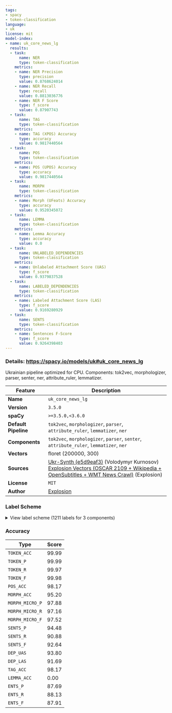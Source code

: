 ```yaml
---
tags:
- spacy
- token-classification
language:
- uk
license: mit
model-index:
- name: uk_core_news_lg
  results:
  - task:
      name: NER
      type: token-classification
    metrics:
    - name: NER Precision
      type: precision
      value: 0.8768624014
    - name: NER Recall
      type: recall
      value: 0.8813036776
    - name: NER F Score
      type: f_score
      value: 0.87907743
  - task:
      name: TAG
      type: token-classification
    metrics:
    - name: TAG (XPOS) Accuracy
      type: accuracy
      value: 0.9817440564
  - task:
      name: POS
      type: token-classification
    metrics:
    - name: POS (UPOS) Accuracy
      type: accuracy
      value: 0.9817440564
  - task:
      name: MORPH
      type: token-classification
    metrics:
    - name: Morph (UFeats) Accuracy
      type: accuracy
      value: 0.9520345072
  - task:
      name: LEMMA
      type: token-classification
    metrics:
    - name: Lemma Accuracy
      type: accuracy
      value: 0.0
  - task:
      name: UNLABELED_DEPENDENCIES
      type: token-classification
    metrics:
    - name: Unlabeled Attachment Score (UAS)
      type: f_score
      value: 0.9379837528
  - task:
      name: LABELED_DEPENDENCIES
      type: token-classification
    metrics:
    - name: Labeled Attachment Score (LAS)
      type: f_score
      value: 0.9169280929
  - task:
      name: SENTS
      type: token-classification
    metrics:
    - name: Sentences F-Score
      type: f_score
      value: 0.9264398403
---
```

### Details: https://spacy.io/models/uk#uk_core_news_lg

Ukrainian pipeline optimized for CPU. Components: tok2vec, morphologizer, parser, senter, ner, attribute_ruler, lemmatizer.

| Feature | Description |
| --- | --- |
| **Name** | `uk_core_news_lg` |
| **Version** | `3.5.0` |
| **spaCy** | `>=3.5.0,<3.6.0` |
| **Default Pipeline** | `tok2vec`, `morphologizer`, `parser`, `attribute_ruler`, `lemmatizer`, `ner` |
| **Components** | `tok2vec`, `morphologizer`, `parser`, `senter`, `attribute_ruler`, `lemmatizer`, `ner` |
| **Vectors** | floret (200000, 300) |
| **Sources** | [Ukr-Synth (e5d9eaf3)](https://huggingface.co/datasets/ukr-models/Ukr-Synth) (Volodymyr Kurnosov)<br />[Explosion Vectors (OSCAR 2109 + Wikipedia + OpenSubtitles + WMT News Crawl)](https://github.com/explosion/spacy-vectors-builder) (Explosion) |
| **License** | `MIT` |
| **Author** | [Explosion](https://explosion.ai) |

### Label Scheme

<details>

<summary>View label scheme (1211 labels for 3 components)</summary>

| Component | Labels |
| --- | --- |
| **`morphologizer`** | `POS=CCONJ`, `Degree=Cmp\|POS=ADV`, `Aspect=Imp\|Mood=Ind\|Number=Plur\|POS=VERB\|Person=3\|Tense=Pres\|VerbForm=Fin`, `Animacy=Inan\|Case=Nom\|Gender=Fem\|Number=Plur\|POS=NOUN`, `Animacy=Inan\|Case=Gen\|Gender=Masc\|Number=Sing\|POS=NOUN`, `Animacy=Inan\|Case=Ins\|Gender=Fem\|Number=Sing\|POS=NOUN`, `POS=PUNCT`, `Case=Gen\|Number=Plur\|POS=DET\|PronType=Dem`, `Animacy=Inan\|Case=Gen\|Gender=Fem\|Number=Plur\|POS=NOUN`, `POS=ADV\|PronType=Rel`, `POS=PART`, `Aspect=Imp\|Mood=Ind\|Number=Plur\|POS=VERB\|Tense=Past\|VerbForm=Fin`, `Aspect=Imp\|POS=VERB\|VerbForm=Inf`, `Animacy=Inan\|Case=Nom\|Gender=Masc\|Number=Plur\|POS=NOUN`, `Animacy=Anim\|Case=Nom\|Gender=Masc\|Number=Plur\|POS=NOUN`, `Animacy=Inan\|Case=Acc\|Gender=Masc\|Number=Plur\|POS=NOUN`, `Case=Loc\|POS=ADP`, `Case=Loc\|Gender=Masc\|Number=Sing\|POS=ADJ`, `Animacy=Inan\|Case=Loc\|Gender=Masc\|Number=Sing\|POS=NOUN`, `Animacy=Anim\|Case=Nom\|Gender=Masc\|Number=Sing\|POS=NOUN`, `Animacy=Anim\|Case=Nom\|Gender=Masc\|NameType=Giv\|Number=Sing\|POS=PROPN`, `Animacy=Anim\|Case=Nom\|Gender=Masc\|NameType=Sur\|Number=Sing\|POS=PROPN`, `POS=ADV`, `Aspect=Imp\|Gender=Masc\|Mood=Ind\|Number=Sing\|POS=VERB\|Tense=Past\|VerbForm=Fin`, `Animacy=Inan\|Case=Loc\|Gender=Masc\|Number=Plur\|POS=NOUN`, `Case=Gen\|POS=ADP`, `Animacy=Inan\|Case=Gen\|Gender=Neut\|Number=Sing\|POS=PRON\|PronType=Dem`, `Case=Loc\|Gender=Masc\|NumType=Ord\|Number=Sing\|POS=ADJ\|Uninflect=Yes`, `Abbr=Yes\|Animacy=Inan\|Case=Loc\|Gender=Masc\|Number=Sing\|POS=NOUN\|Uninflect=Yes`, `Case=Nom\|NumType=Card\|POS=DET\|PronType=Ind`, `Animacy=Anim\|Case=Gen\|Gender=Masc\|Number=Plur\|POS=NOUN`, `Animacy=Inan\|Case=Acc\|Gender=Neut\|Number=Sing\|POS=NOUN`, `Case=Gen\|Number=Plur\|POS=ADJ`, `Animacy=Inan\|Case=Gen\|Gender=Neut\|Number=Plur\|POS=NOUN`, `Case=Loc\|Number=Plur\|POS=ADJ`, `POS=SCONJ`, `Aspect=Imp\|Mood=Ind\|Number=Sing\|POS=VERB\|Person=3\|Tense=Pres\|VerbForm=Fin`, `Aspect=Perf\|POS=VERB\|VerbForm=Inf`, `Degree=Pos\|POS=ADV`, `Aspect=Imp\|Mood=Ind\|Number=Sing\|POS=VERB\|Person=1\|Tense=Pres\|VerbForm=Fin`, `Animacy=Anim\|Case=Nom\|Number=Plur\|POS=PRON\|Person=2\|PronType=Prs`, `Aspect=Perf\|Mood=Ind\|Number=Plur\|POS=VERB\|Person=2\|Tense=Fut\|VerbForm=Fin`, `Animacy=Inan\|Case=Acc\|Gender=Masc\|Number=Sing\|POS=DET\|Poss=Yes\|PronType=Prs\|Reflex=Yes`, `Animacy=Inan\|Case=Acc\|Gender=Masc\|Number=Sing\|POS=NOUN`, `Case=Loc\|Gender=Neut\|Number=Sing\|POS=DET\|PronType=Dem`, `Animacy=Inan\|Case=Loc\|Gender=Neut\|Number=Sing\|POS=NOUN`, `Animacy=Inan\|Case=Acc\|Gender=Masc\|Number=Sing\|POS=DET\|PronType=Dem`, `Animacy=Inan\|Case=Acc\|Degree=Pos\|Gender=Masc\|Number=Sing\|POS=ADJ`, `Animacy=Inan\|Case=Acc\|Gender=Masc\|Number=Sing\|POS=ADJ`, `Aspect=Perf\|Mood=Ind\|POS=VERB\|Person=0\|VerbForm=Fin`, `Case=Gen\|Gender=Masc\|NumType=Ord\|Number=Sing\|POS=ADJ\|Uninflect=Yes`, `Animacy=Inan\|Case=Loc\|Gender=Fem\|Number=Sing\|POS=PROPN`, `Aspect=Imp\|Mood=Ind\|Number=Plur\|POS=VERB\|Person=1\|Tense=Pres\|VerbForm=Fin`, `Animacy=Anim\|Case=Acc\|Number=Plur\|POS=DET\|PronType=Tot`, `POS=PART\|Polarity=Neg`, `Animacy=Inan\|Case=Gen\|Gender=Neut\|Number=Plur\|POS=NOUN\|Uninflect=Yes`, `Animacy=Inan\|Case=Gen\|Gender=Fem\|Number=Sing\|POS=NOUN`, `POS=PUNCT\|PunctType=Quot`, `POS=PUNCT\|PunctType=Dash`, `Aspect=Perf\|Gender=Masc\|Mood=Ind\|Number=Sing\|POS=VERB\|Tense=Past\|VerbForm=Fin`, `POS=ADV\|PronType=Dem`, `Animacy=Inan\|Case=Nom\|Gender=Fem\|Number=Sing\|POS=NOUN`, `Animacy=Inan\|Case=Gen\|Gender=Fem\|Number=Sing\|POS=PROPN`, `Case=Acc\|POS=ADP`, `Animacy=Inan\|Case=Acc\|Gender=Fem\|Number=Sing\|POS=NOUN`, `Case=Gen\|Gender=Masc\|Number=Sing\|POS=DET\|PronType=Ind`, `Aspect=Perf\|Case=Gen\|Gender=Masc\|Number=Sing\|POS=ADJ\|VerbForm=Part\|Voice=Pass`, `Animacy=Inan\|Case=Gen\|Gender=Neut\|Number=Sing\|POS=NOUN`, `Foreign=Yes\|POS=X`, `Aspect=Perf\|Mood=Ind\|Number=Plur\|POS=VERB\|Tense=Past\|VerbForm=Fin`, `Case=Ins\|POS=ADP`, `Animacy=Inan\|Case=Ins\|Gender=Fem\|Number=Plur\|POS=NOUN`, `Animacy=Inan\|Case=Acc\|Gender=Neut\|Number=Sing\|POS=PRON\|PronType=Dem`, `Case=Nom\|Number=Plur\|POS=ADJ`, `Animacy=Anim\|Case=Nom\|Gender=Fem\|Number=Plur\|POS=NOUN`, `Abbr=Yes\|Animacy=Inan\|Case=Gen\|Gender=Neut\|Number=Sing\|POS=NOUN\|Uninflect=Yes`, `Animacy=Inan\|Case=Nom\|Gender=Masc\|Number=Sing\|POS=NOUN`, `Animacy=Inan\|Case=Nom\|Gender=Fem\|Number=Sing\|POS=PROPN`, `Animacy=Inan\|Case=Acc\|Number=Ptan\|POS=NOUN`, `Case=Nom\|Number=Plur\|POS=DET\|PronType=Rel`, `Case=Ins\|Number=Plur\|POS=PRON\|Person=3\|PronType=Prs`, `Aspect=Imp\|Mood=Ind\|Number=Plur\|POS=AUX\|Tense=Past\|VerbForm=Fin`, `Aspect=Perf\|Case=Nom\|Number=Plur\|POS=ADJ\|VerbForm=Part\|Voice=Pass`, `Aspect=Perf\|Case=Nom\|Gender=Masc\|Number=Sing\|POS=ADJ\|VerbForm=Part\|Voice=Pass`, `Case=Nom\|Number=Plur\|POS=DET\|Person=3\|Poss=Yes\|PronType=Prs\|Uninflect=Yes`, `Animacy=Inan\|Case=Nom\|Gender=Neut\|Number=Plur\|POS=NOUN`, `Aspect=Imp\|Gender=Masc\|Mood=Ind\|Number=Sing\|POS=AUX\|Tense=Past\|VerbForm=Fin`, `Case=Ins\|Degree=Pos\|Gender=Masc\|Number=Sing\|POS=ADJ`, `Animacy=Inan\|Case=Dat\|POS=PRON\|PronType=Neg`, `Case=Nom\|Degree=Pos\|Number=Plur\|POS=ADJ`, `Animacy=Anim\|Case=Acc\|Gender=Masc\|Number=Plur\|POS=NOUN`, `POS=SPACE`, `Case=Nom\|Gender=Fem\|Number=Sing\|POS=DET\|PronType=Tot`, `Case=Ins\|Gender=Fem\|Number=Sing\|POS=ADJ`, `Animacy=Inan\|Case=Ins\|Gender=Masc\|Number=Sing\|POS=NOUN`, `Animacy=Inan\|Case=Nom\|Gender=Neut\|Number=Sing\|POS=PRON\|PronType=Dem`, `Case=Nom\|Gender=Masc\|Number=Sing\|POS=ADJ`, `Case=Gen\|Degree=Pos\|Number=Plur\|POS=ADJ`, `Aspect=Perf\|Mood=Ind\|Number=Sing\|POS=VERB\|Person=3\|Tense=Fut\|VerbForm=Fin`, `Case=Ins\|Gender=Masc\|Number=Sing\|POS=ADJ`, `Aspect=Perf\|POS=VERB\|Tense=Past\|VerbForm=Conv`, `Animacy=Inan\|Case=Acc\|Gender=Fem\|Number=Plur\|POS=NOUN`, `Aspect=Imp\|Case=Gen\|Gender=Neut\|Number=Sing\|POS=ADJ\|VerbForm=Part\|Voice=Pass`, `Aspect=Perf\|Mood=Ind\|Number=Plur\|POS=VERB\|Person=3\|Tense=Fut\|VerbForm=Fin`, `Case=Acc\|Degree=Cmp\|Gender=Fem\|Number=Sing\|POS=ADJ`, `Animacy=Inan\|Case=Loc\|Gender=Fem\|Number=Sing\|POS=NOUN`, `Animacy=Inan\|Case=Acc\|Degree=Pos\|Number=Plur\|POS=ADJ`, `Case=Loc\|Degree=Pos\|Gender=Fem\|Number=Sing\|POS=ADJ`, `Animacy=Anim\|Case=Gen\|Number=Plur\|POS=PRON\|Person=2\|PronType=Prs`, `Case=Nom\|NumType=Card\|POS=DET\|PronType=Dem`, `Animacy=Anim\|Case=Gen\|Number=Ptan\|POS=NOUN`, `Animacy=Inan\|Case=Loc\|Gender=Masc\|Number=Sing\|POS=PROPN`, `Case=Gen\|Gender=Masc\|Number=Sing\|POS=ADJ`, `Animacy=Anim\|Case=Acc\|Gender=Fem\|Number=Sing\|POS=NOUN`, `Aspect=Perf\|Case=Gen\|Number=Plur\|POS=ADJ\|VerbForm=Part\|Voice=Pass`, `Case=Nom\|Gender=Fem\|Number=Sing\|POS=PRON\|Person=3\|PronType=Prs`, `Aspect=Perf\|Gender=Fem\|Mood=Ind\|Number=Sing\|POS=VERB\|Tense=Past\|VerbForm=Fin`, `Animacy=Inan\|Case=Gen\|Number=Ptan\|POS=NOUN`, `Abbr=Yes\|Animacy=Anim\|Case=Nom\|Gender=Masc\|NameType=Giv\|Number=Sing\|POS=PROPN\|Uninflect=Yes`, `Abbr=Yes\|Animacy=Anim\|Case=Nom\|Gender=Masc\|NameType=Sur\|Number=Sing\|POS=PROPN\|Uninflect=Yes`, `Animacy=Anim\|Case=Nom\|Gender=Masc\|Number=Sing\|POS=PRON\|PronType=Int`, `Animacy=Inan\|Case=Nom\|Gender=Neut\|Number=Sing\|POS=PRON\|PronType=Int`, `Case=Acc\|Gender=Neut\|Number=Sing\|POS=ADJ`, `Case=Nom\|Gender=Fem\|Number=Sing\|POS=ADJ`, `Animacy=Anim\|Case=Nom\|Number=Plur\|POS=PRON\|Person=1\|PronType=Prs`, `Animacy=Inan\|Case=Acc\|Number=Plur\|POS=ADJ`, `Animacy=Inan\|Case=Nom\|Gender=Masc\|Number=Sing\|POS=PROPN\|Uninflect=Yes`, `Aspect=Perf\|Mood=Ind\|Number=Plur\|POS=VERB\|Person=1\|Tense=Fut\|VerbForm=Fin`, `Case=Gen\|Gender=Fem\|Number=Sing\|POS=ADJ`, `Case=Acc\|Gender=Neut\|NumType=Ord\|Number=Sing\|POS=ADJ\|Uninflect=Yes`, `Animacy=Inan\|Case=Dat\|Gender=Neut\|Number=Sing\|POS=NOUN`, `Case=Nom\|Gender=Fem\|Number=Sing\|POS=DET\|PronType=Rel`, `Animacy=Anim\|Case=Gen\|Gender=Fem\|Number=Sing\|POS=NOUN`, `Aspect=Perf\|Case=Loc\|Degree=Pos\|Gender=Masc\|Number=Sing\|POS=ADJ\|VerbForm=Part\|Voice=Pass`, `Animacy=Anim\|Case=Gen\|Gender=Masc\|Number=Sing\|POS=NOUN`, `Case=Gen\|Degree=Pos\|Gender=Masc\|Number=Sing\|POS=ADJ`, `Case=Nom\|NumType=Card\|POS=NUM\|Uninflect=Yes`, `Case=Nom\|Degree=Pos\|Gender=Neut\|Number=Sing\|POS=ADJ`, `Animacy=Inan\|Case=Nom\|Gender=Neut\|Number=Sing\|POS=NOUN`, `Animacy=Inan\|Case=Acc\|Number=Plur\|POS=DET\|PronType=Tot`, `Case=Ins\|Gender=Masc\|Number=Sing\|POS=DET\|PronType=Dem`, `Animacy=Inan\|Case=Gen\|Gender=Masc\|Number=Sing\|POS=PROPN`, `Abbr=Yes\|Animacy=Inan\|Case=Acc\|Gender=Masc\|Number=Sing\|POS=PROPN\|Uninflect=Yes`, `Animacy=Anim\|Case=Nom\|Gender=Fem\|Number=Sing\|POS=NOUN`, `Animacy=Anim\|Case=Nom\|Gender=Fem\|NameType=Giv\|Number=Sing\|POS=PROPN`, `Animacy=Anim\|Case=Nom\|Gender=Fem\|NameType=Sur\|Number=Sing\|POS=PROPN`, `Animacy=Anim\|Case=Dat\|Gender=Masc\|Number=Sing\|POS=NOUN`, `Animacy=Anim\|Case=Acc\|Gender=Fem\|NameType=Giv\|Number=Sing\|POS=PROPN`, `Animacy=Anim\|Case=Acc\|Gender=Fem\|NameType=Sur\|Number=Sing\|POS=PROPN`, `Case=Acc\|Gender=Masc\|Number=Sing\|POS=DET\|Person=3\|Poss=Yes\|PronType=Prs\|Uninflect=Yes`, `Animacy=Anim\|Case=Nom\|Number=Sing\|POS=PRON\|Person=1\|PronType=Prs`, `Animacy=Inan\|Case=Acc\|Gender=Fem\|Number=Sing\|POS=PROPN`, `Case=Acc\|Degree=Pos\|Gender=Fem\|Number=Sing\|POS=ADJ`, `Animacy=Anim\|Case=Ins\|Gender=Masc\|Number=Sing\|POS=NOUN`, `Animacy=Inan\|Case=Gen\|Gender=Masc\|Number=Plur\|POS=NOUN`, `Animacy=Inan\|Case=Nom\|Gender=Neut\|Number=Sing\|POS=NOUN\|Uninflect=Yes`, `Animacy=Inan\|Case=Gen\|Gender=Neut\|Number=Sing\|POS=NOUN\|Uninflect=Yes`, `Case=Loc\|Number=Plur\|POS=DET\|PronType=Ind`, `Animacy=Inan\|Case=Loc\|Gender=Neut\|Number=Sing\|POS=NOUN\|Uninflect=Yes`, `Animacy=Inan\|Case=Loc\|Gender=Fem\|Number=Plur\|POS=NOUN`, `Case=Ins\|Number=Plur\|POS=ADJ`, `Case=Gen\|NumType=Card\|POS=NUM\|Uninflect=Yes`, `Animacy=Anim\|Case=Gen\|Gender=Fem\|Number=Plur\|POS=NOUN`, `Case=Ins\|Gender=Masc\|Number=Sing\|POS=PRON\|Person=3\|PronType=Prs`, `Animacy=Anim\|Case=Dat\|Gender=Fem\|NameType=Giv\|Number=Sing\|POS=PROPN`, `Animacy=Anim\|Case=Nom\|Gender=Fem\|NameType=Sur\|Number=Sing\|POS=PROPN\|Uninflect=Yes`, `Abbr=Yes\|Animacy=Inan\|Case=Nom\|Gender=Neut\|Number=Sing\|POS=PROPN\|Uninflect=Yes`, `Animacy=Anim\|Case=Ins\|Gender=Masc\|Number=Plur\|POS=NOUN`, `Aspect=Perf\|Case=Acc\|Gender=Neut\|Number=Sing\|POS=ADJ\|VerbForm=Part\|Voice=Pass`, `Aspect=Imp\|Mood=Imp\|Number=Plur\|POS=VERB\|Person=2\|VerbForm=Fin`, `Case=Loc\|Gender=Neut\|NumType=Ord\|Number=Sing\|POS=ADJ\|Uninflect=Yes`, `Abbr=Yes\|Animacy=Inan\|Case=Loc\|Gender=Neut\|Number=Sing\|POS=NOUN\|Uninflect=Yes`, `Case=Acc\|NumType=Card\|POS=DET\|PronType=Ind`, `Case=Nom\|Gender=Masc\|Number=Sing\|POS=PRON\|Person=3\|PronType=Prs`, `Abbr=Yes\|Animacy=Inan\|Case=Ins\|Gender=Masc\|Number=Sing\|POS=NOUN\|Uninflect=Yes`, `Animacy=Inan\|Case=Ins\|Gender=Masc\|Number=Plur\|POS=NOUN`, `Case=Ins\|Gender=Masc\|Number=Sing\|POS=DET\|PronType=Tot`, `Case=Nom\|Degree=Pos\|Gender=Fem\|Number=Sing\|POS=ADJ`, `Case=Acc\|NumType=Card\|POS=NUM\|Uninflect=Yes`, `Animacy=Inan\|Case=Acc\|Gender=Fem\|NumType=Card\|Number=Plur\|POS=NOUN`, `Case=Gen\|Degree=Cmp\|Number=Plur\|POS=ADJ`, `Case=Acc\|Gender=Fem\|Number=Sing\|POS=DET\|Person=1\|Poss=Yes\|PronType=Prs`, `Case=Gen\|Number=Plur\|POS=DET\|Person=3\|Poss=Yes\|PronType=Prs`, `Animacy=Inan\|Case=Acc\|Degree=Pos\|Gender=Masc\|NumType=Ord\|Number=Sing\|POS=ADJ`, `Case=Ins\|Gender=Masc\|Number=Sing\|POS=DET\|PronType=Rel`, `Case=Acc\|Gender=Fem\|Number=Sing\|POS=DET\|PronType=Tot`, `Case=Acc\|Gender=Fem\|Number=Sing\|POS=ADJ`, `Case=Nom\|Number=Plur\|POS=DET\|PronType=Dem`, `Animacy=Anim\|Case=Nom\|Gender=Masc\|Number=Sing\|POS=PRON\|PronType=Rel`, `Degree=Abs\|POS=ADV`, `Animacy=Anim\|Case=Acc\|Gender=Masc\|Number=Sing\|POS=NOUN`, `Case=Nom\|Gender=Masc\|Number=Sing\|POS=DET\|PronType=Tot\|Variant=Short`, `Case=Dat\|Gender=Masc\|Number=Sing\|POS=PRON\|Person=3\|PronType=Prs`, `Case=Acc\|Gender=Fem\|Number=Sing\|POS=DET\|PronType=Dem`, `Hyph=Yes\|POS=ADJ\|Variant=Short`, `Case=Nom\|Degree=Sup\|Gender=Fem\|Number=Sing\|POS=ADJ`, `Degree=Sup\|POS=ADV`, `Case=Gen\|Gender=Masc\|Number=Sing\|POS=DET\|PronType=Dem`, `Case=Nom\|Gender=Fem\|Number=Sing\|POS=DET\|PronType=Dem`, `Animacy=Inan\|Case=Ins\|Gender=Neut\|Number=Sing\|POS=PRON\|PronType=Dem`, `Case=Acc\|Gender=Fem\|Number=Sing\|POS=PRON\|Person=3\|PronType=Prs`, `Case=Nom\|Gender=Neut\|Number=Sing\|POS=ADJ`, `Abbr=Yes\|Animacy=Inan\|Case=Nom\|Gender=Masc\|Number=Sing\|POS=PROPN\|Uninflect=Yes`, `Animacy=Inan\|Case=Acc\|Number=Plur\|POS=DET\|PronType=Rel`, `Abbr=Yes\|Animacy=Inan\|Case=Gen\|Gender=Fem\|Number=Sing\|POS=PROPN\|Uninflect=Yes`, `Case=Loc\|Gender=Fem\|Number=Sing\|POS=ADJ`, `Abbr=Yes\|Animacy=Anim\|Case=Ins\|Gender=Fem\|Number=Sing\|POS=PROPN\|Uninflect=Yes`, `Case=Acc\|Gender=Fem\|Number=Sing\|POS=DET\|Poss=Yes\|PronType=Prs\|Reflex=Yes`, `Case=Loc\|Degree=Pos\|Number=Plur\|POS=ADJ`, `Case=Gen\|Degree=Pos\|Gender=Fem\|Number=Sing\|POS=ADJ`, `Abbr=Yes\|Animacy=Inan\|Case=Gen\|Gender=Fem\|Number=Sing\|POS=NOUN\|Uninflect=Yes`, `Animacy=Inan\|Case=Nom\|Gender=Masc\|Number=Sing\|POS=PROPN`, `Animacy=Inan\|Case=Gen\|Number=Ptan\|POS=PROPN`, `Aspect=Imp\|Mood=Ind\|Number=Sing\|POS=VERB\|Person=3\|Polarity=Neg\|Tense=Pres\|VerbForm=Fin`, `Aspect=Imp\|POS=AUX\|VerbForm=Inf`, `Aspect=Imp\|Gender=Neut\|Mood=Ind\|Number=Sing\|POS=VERB\|Tense=Past\|VerbForm=Fin`, `Animacy=Inan\|Case=Nom\|Number=Plur\|POS=PROPN\|Uninflect=Yes`, `Case=Dat\|Gender=Masc\|Number=Sing\|POS=DET\|PronType=Dem`, `Case=Dat\|Degree=Pos\|Gender=Masc\|Number=Sing\|POS=ADJ`, `Animacy=Inan\|Case=Dat\|Gender=Masc\|Number=Sing\|POS=NOUN`, `POS=INTJ`, `Case=Acc\|Gender=Fem\|NumType=Ord\|Number=Sing\|POS=ADJ`, `Aspect=Imp\|Case=Acc\|Gender=Fem\|Number=Sing\|POS=ADJ\|VerbForm=Part\|Voice=Pass`, `Case=Loc\|Gender=Fem\|NumType=Ord\|Number=Sing\|POS=ADJ`, `Aspect=Imp\|Mood=Ind\|Number=Sing\|POS=AUX\|Person=3\|Tense=Fut\|VerbForm=Fin`, `Case=Acc\|Gender=Neut\|Number=Sing\|POS=DET\|PronType=Rel`, `Aspect=Perf\|Gender=Neut\|Mood=Ind\|Number=Sing\|POS=VERB\|Tense=Past\|VerbForm=Fin`, `Case=Dat\|Number=Plur\|POS=ADJ`, `Animacy=Inan\|Case=Dat\|Gender=Fem\|Number=Plur\|POS=NOUN`, `Abbr=Yes\|Animacy=Inan\|Case=Nom\|Gender=Neut\|Number=Sing\|POS=NOUN\|Uninflect=Yes`, `Case=Dat\|Gender=Fem\|Number=Sing\|POS=ADJ`, `Animacy=Inan\|Case=Dat\|Gender=Fem\|Number=Sing\|POS=NOUN`, `Case=Acc\|Number=Plur\|POS=PRON\|Person=3\|PronType=Prs`, `Animacy=Inan\|Case=Gen\|Foreign=Yes\|Gender=Masc\|Number=Sing\|POS=X\|Uninflect=Yes`, `Aspect=Imp\|Gender=Neut\|Mood=Ind\|Number=Sing\|POS=AUX\|Tense=Past\|VerbForm=Fin`, `Case=Acc\|Gender=Fem\|NumType=Card\|POS=NUM\|Uninflect=Yes`, `Animacy=Inan\|Case=Acc\|Gender=Neut\|Number=Plur\|POS=NOUN\|Uninflect=Yes`, `Case=Loc\|NumType=Card\|POS=NUM\|Uninflect=Yes`, `Aspect=Perf\|Case=Loc\|Number=Plur\|POS=ADJ\|VerbForm=Part\|Voice=Pass`, `Animacy=Anim\|Case=Dat\|Gender=Masc\|Number=Plur\|POS=NOUN`, `Animacy=Anim\|Case=Gen\|Number=Plur\|POS=PRON\|Person=1\|PronType=Prs`, `Case=Ins\|Gender=Fem\|Number=Sing\|POS=DET\|PronType=Ind`, `Animacy=Inan\|Case=Gen\|Gender=Neut\|Number=Sing\|POS=PRON\|PronType=Ind`, `Animacy=Inan\|Case=Nom\|Gender=Neut\|Number=Sing\|POS=PRON\|PronType=Rel`, `Animacy=Anim\|Case=Ins\|Number=Plur\|POS=PRON\|Person=1\|PronType=Prs`, `Case=Nom\|Gender=Masc\|Number=Sing\|POS=DET\|PronType=Rel`, `Animacy=Anim\|Case=Dat\|Gender=Fem\|Number=Plur\|POS=NOUN`, `Animacy=Anim\|Case=Gen\|Gender=Masc\|NameType=Giv\|Number=Sing\|POS=PROPN`, `Animacy=Anim\|Case=Gen\|Gender=Masc\|NameType=Sur\|Number=Sing\|POS=PROPN`, `Animacy=Anim\|Case=Acc\|Gender=Masc\|Number=Sing\|POS=DET\|Poss=Yes\|PronType=Prs\|Reflex=Yes`, `Animacy=Anim\|Case=Acc\|Gender=Masc\|NameType=Giv\|Number=Sing\|POS=PROPN`, `Animacy=Anim\|Case=Acc\|Gender=Masc\|NameType=Sur\|Number=Sing\|POS=PROPN`, `Animacy=Inan\|Case=Loc\|Number=Ptan\|POS=NOUN`, `Case=Gen\|Gender=Neut\|NumType=Ord\|Number=Sing\|POS=ADJ\|Uninflect=Yes`, `Case=Nom\|NumType=Card\|POS=NUM`, `POS=SYM`, `Case=Loc\|Gender=Neut\|NumType=Ord\|Number=Sing\|POS=ADJ`, `Case=Ins\|NumType=Card\|POS=NUM\|Uninflect=Yes`, `Case=Loc\|Gender=Masc\|Number=Sing\|POS=DET\|Poss=Yes\|PronType=Prs\|Reflex=Yes`, `Animacy=Inan\|Case=Ins\|Gender=Neut\|Number=Sing\|POS=NOUN`, `Case=Acc\|NumType=Card\|POS=NUM`, `Case=Gen\|Gender=Neut\|Number=Sing\|POS=ADJ`, `Abbr=Yes\|Animacy=Inan\|Case=Nom\|Gender=Fem\|Number=Sing\|POS=NOUN\|Uninflect=Yes`, `Case=Gen\|POS=PRON\|PronType=Prs\|Reflex=Yes`, `Animacy=Inan\|Case=Nom\|Gender=Neut\|Number=Sing\|POS=PRON\|PronType=Tot`, `Aspect=Imp\|Mood=Ind\|Number=Sing\|POS=VERB\|Person=3\|Tense=Fut\|VerbForm=Fin`, `Aspect=Imp\|Mood=Ind\|Number=Plur\|POS=VERB\|Person=1\|Tense=Fut\|VerbForm=Fin`, `Aspect=Perf\|Case=Ins\|Number=Plur\|POS=ADJ\|VerbForm=Part\|Voice=Pass`, `Case=Ins\|Degree=Pos\|Gender=Neut\|Number=Sing\|POS=ADJ`, `Aspect=Imp\|POS=VERB\|Tense=Pres\|VerbForm=Conv`, `Animacy=Inan\|Case=Acc\|Gender=Neut\|Number=Sing\|POS=PRON\|PronType=Tot`, `Abbr=Yes\|Animacy=Inan\|Case=Nom\|Gender=Masc\|Number=Sing\|POS=NOUN\|Uninflect=Yes`, `Abbr=Yes\|Animacy=Inan\|Case=Gen\|Gender=Masc\|Number=Sing\|POS=NOUN\|Uninflect=Yes`, `Case=Dat\|Number=Plur\|POS=PRON\|Person=3\|PronType=Prs`, `Animacy=Inan\|Case=Acc\|Number=Plur\|POS=DET\|Poss=Yes\|PronType=Prs\|Reflex=Yes`, `Animacy=Inan\|Case=Acc\|Gender=Neut\|Number=Plur\|POS=NOUN`, `Animacy=Anim\|Case=Acc\|Gender=Masc\|Number=Sing\|POS=ADJ`, `Case=Ins\|Degree=Pos\|Gender=Fem\|Number=Sing\|POS=ADJ`, `Aspect=Perf\|Mood=Imp\|Number=Plur\|POS=VERB\|Person=2\|VerbForm=Fin`, `Case=Dat\|POS=PRON\|PronType=Prs\|Reflex=Yes`, `Case=Nom\|Gender=Fem\|Number=Sing\|POS=DET\|PronType=Ind`, `Case=Loc\|Gender=Masc\|Number=Sing\|POS=DET\|PronType=Dem`, `Animacy=Inan\|Case=Acc\|Gender=Masc\|NumType=Card\|POS=NUM`, `Animacy=Inan\|Case=Acc\|Gender=Masc\|Number=Sing\|POS=PROPN\|Uninflect=Yes`, `Case=Nom\|Degree=Pos\|Gender=Masc\|NumType=Ord\|Number=Sing\|POS=ADJ`, `Animacy=Anim\|Case=Nom\|Gender=Fem\|NameType=Giv\|Number=Sing\|POS=PROPN\|Uninflect=Yes`, `Case=Gen\|NumType=Card\|POS=NUM`, `Case=Ins\|Number=Plur\|POS=DET\|PronType=Rel`, `Case=Nom\|Gender=Fem\|Number=Sing\|POS=DET\|Person=2\|Poss=Yes\|PronType=Prs`, `Animacy=Anim\|Case=Nom\|Gender=Masc\|NameType=Sur\|Number=Sing\|POS=PROPN\|Uninflect=Yes`, `Animacy=Inan\|Case=Dat\|Gender=Fem\|Number=Sing\|POS=PROPN`, `Case=Nom\|Gender=Fem\|NumType=Ord\|Number=Sing\|POS=ADJ`, `Animacy=Inan\|Case=Nom\|Gender=Fem\|Number=Sing\|POS=PROPN\|Uninflect=Yes`, `Case=Loc\|Gender=Masc\|Number=Sing\|POS=DET\|PronType=Prs\|Reflex=Yes`, `Animacy=Inan\|Case=Ins\|Gender=Fem\|Number=Sing\|POS=PROPN`, `Case=Ins\|Gender=Fem\|Number=Sing\|POS=DET\|Poss=Yes\|PronType=Prs\|Reflex=Yes`, `Case=Gen\|Number=Plur\|POS=DET\|PronType=Tot`, `Animacy=Anim\|Case=Acc\|Gender=Fem\|Number=Plur\|POS=NOUN`, `Case=Gen\|Number=Plur\|POS=PRON\|Person=3\|PronType=Prs`, `Case=Gen\|Number=Plur\|POS=DET\|PronType=Prs\|Reflex=Yes`, `Case=Dat\|Gender=Masc\|Number=Sing\|POS=DET\|PronType=Tot`, `Aspect=Imp\|Mood=Ind\|Number=Plur\|POS=VERB\|Person=2\|Tense=Pres\|VerbForm=Fin`, `Case=Gen\|Gender=Fem\|Number=Sing\|POS=DET\|PronType=Rel`, `Aspect=Perf\|Case=Ins\|Gender=Masc\|Number=Sing\|POS=ADJ\|VerbForm=Part\|Voice=Pass`, `Aspect=Imp\|Mood=Ind\|Number=Sing\|POS=VERB\|Person=1\|Tense=Fut\|VerbForm=Fin`, `Animacy=Inan\|Case=Acc\|Gender=Neut\|Number=Sing\|POS=NOUN\|Uninflect=Yes`, `Animacy=Anim\|Case=Gen\|Gender=Masc\|NameType=Sur\|Number=Sing\|POS=PROPN\|Uninflect=Yes`, `Animacy=Anim\|Case=Gen\|Gender=Fem\|NameType=Sur\|Number=Sing\|POS=PROPN\|Uninflect=Yes`, `Case=Acc\|Gender=Fem\|Number=Sing\|POS=DET\|PronType=Rel`, `Aspect=Perf\|Case=Nom\|Gender=Neut\|Number=Sing\|POS=ADJ\|VerbForm=Part\|Voice=Pass`, `Case=Nom\|Gender=Neut\|Number=Sing\|POS=DET\|Person=1\|Poss=Yes\|PronType=Prs`, `Case=Gen\|Gender=Neut\|Number=Sing\|POS=DET\|PronType=Dem`, `Animacy=Inan\|Case=Ins\|Gender=Neut\|Number=Plur\|POS=NOUN`, `Animacy=Anim\|Case=Acc\|Number=Plur\|POS=DET\|PronType=Rel`, `Case=Loc\|Number=Plur\|POS=DET\|Poss=Yes\|PronType=Prs\|Reflex=Yes`, `Case=Ins\|Number=Plur\|POS=DET\|Person=3\|Poss=Yes\|PronType=Prs\|Uninflect=Yes`, `Case=Acc\|Degree=Pos\|Gender=Neut\|Number=Sing\|POS=ADJ`, `Case=Acc\|Gender=Masc\|Number=Sing\|POS=PRON\|Person=3\|PronType=Prs`, `Animacy=Anim\|Case=Dat\|Number=Plur\|POS=PRON\|Person=2\|PronType=Prs`, `Abbr=Yes\|Animacy=Inan\|Case=Acc\|Gender=Neut\|Number=Sing\|POS=NOUN\|Uninflect=Yes`, `Animacy=Anim\|Case=Gen\|Gender=Fem\|NameType=Giv\|Number=Sing\|POS=PROPN`, `Hyph=Yes\|POS=ADJ`, `POS=ADV\|PronType=Ind`, `Case=Nom\|Gender=Masc\|Number=Sing\|POS=DET\|PronType=Prs\|Reflex=Yes`, `Case=Gen\|Gender=Fem\|NumType=Ord\|Number=Sing\|POS=ADJ`, `Animacy=Anim\|Case=Voc\|Gender=Fem\|NameType=Giv\|Number=Sing\|POS=PROPN`, `Abbr=Yes\|Animacy=Inan\|Case=Gen\|Gender=Fem\|NumType=Card\|Number=Plur\|POS=NOUN\|Uninflect=Yes`, `Abbr=Yes\|Animacy=Inan\|Case=Gen\|Gender=Fem\|Number=Plur\|POS=NOUN\|Uninflect=Yes`, `Animacy=Inan\|Case=Gen\|Gender=Fem\|NumType=Card\|Number=Sing\|POS=NOUN`, `Aspect=Imp\|Mood=Ind\|Number=Plur\|POS=AUX\|Person=3\|Tense=Pres\|VerbForm=Fin`, `Case=Nom\|Number=Plur\|POS=DET\|PronType=Ind`, `Case=Nom\|Degree=Cmp\|Number=Plur\|POS=ADJ`, `POS=ADV\|PronType=Neg`, `Case=Nom\|Number=Plur\|POS=DET\|PronType=Tot`, `Case=Gen\|Number=Plur\|POS=DET\|PronType=Rel`, `Animacy=Anim\|Case=Dat\|Number=Plur\|POS=PRON\|Person=1\|PronType=Prs`, `Animacy=Anim\|Case=Acc\|Number=Plur\|POS=DET\|PronType=Dem`, `Case=Nom\|Degree=Pos\|Gender=Masc\|Number=Sing\|POS=ADJ`, `Case=Ins\|Number=Plur\|POS=DET\|PronType=Tot`, `Case=Ins\|Degree=Pos\|Number=Plur\|POS=ADJ`, `Case=Loc\|Gender=Fem\|Number=Sing\|POS=PRON\|Person=3\|PronType=Prs`, `Aspect=Imp\|Mood=Ind\|Number=Sing\|POS=AUX\|Person=3\|Tense=Pres\|VerbForm=Fin`, `Case=Nom\|Number=Plur\|POS=PRON\|Person=3\|PronType=Prs`, `Animacy=Inan\|Case=Acc\|Gender=Neut\|Number=Sing\|POS=PRON\|PronType=Ind`, `Case=Nom\|Gender=Masc\|Number=Sing\|POS=ADJ\|Variant=Short`, `Animacy=Inan\|Case=Gen\|Gender=Masc\|Number=Plur\|POS=NOUN\|Uninflect=Yes`, `Abbr=Yes\|Animacy=Inan\|Case=Gen\|Gender=Masc\|NumType=Card\|Number=Plur\|POS=NOUN\|Uninflect=Yes`, `Case=Nom\|Gender=Masc\|Number=Sing\|POS=DET\|PronType=Ind`, `Case=Loc\|Gender=Masc\|Number=Sing\|POS=DET\|PronType=Rel`, `Animacy=Inan\|Case=Loc\|Gender=Neut\|Number=Sing\|POS=PROPN`, `Abbr=Yes\|Animacy=Inan\|Case=Gen\|Gender=Neut\|Number=Sing\|POS=PROPN\|Uninflect=Yes`, `Animacy=Anim\|Case=Acc\|Number=Plur\|POS=ADJ`, `Case=Gen\|Gender=Fem\|Number=Sing\|POS=DET\|PronType=Tot`, `Case=Ins\|Gender=Masc\|Number=Sing\|POS=DET\|PronType=Ind`, `Aspect=Imp\|Gender=Fem\|Mood=Ind\|Number=Sing\|POS=VERB\|Tense=Past\|VerbForm=Fin`, `Animacy=Anim\|Case=Gen\|Number=Sing\|POS=PRON\|Person=1\|PronType=Prs`, `Case=Loc\|Degree=Pos\|Gender=Masc\|Number=Sing\|POS=ADJ`, `Case=Gen\|Gender=Neut\|Number=Sing\|POS=DET\|Person=1\|Poss=Yes\|PronType=Prs`, `POS=PART\|PartType=Conseq`, `Animacy=Inan\|Case=Acc\|Gender=Masc\|Number=Sing\|POS=DET\|PronType=Prs\|Reflex=Yes`, `Case=Nom\|Degree=Cmp\|Gender=Masc\|Number=Sing\|POS=ADJ`, `Animacy=Anim\|Case=Nom\|Gender=Masc\|Number=Sing\|POS=PROPN`, `Animacy=Inan\|Case=Gen\|Gender=Neut\|Number=Sing\|POS=PROPN\|Uninflect=Yes`, `Case=Nom\|Gender=Neut\|Number=Sing\|POS=DET\|PronType=Dem`, `Case=Gen\|Gender=Masc\|Number=Sing\|POS=DET\|Poss=Yes\|PronType=Prs\|Reflex=Yes`, `Case=Gen\|Gender=Fem\|Number=Sing\|POS=DET\|PronType=Dem`, `Case=Gen\|Degree=Pos\|Gender=Neut\|Number=Sing\|POS=ADJ`, `Aspect=Perf\|Case=Nom\|Gender=Fem\|Number=Sing\|POS=ADJ\|VerbForm=Part\|Voice=Pass`, `Animacy=Anim\|Case=Ins\|Number=Sing\|POS=PRON\|Person=1\|PronType=Prs`, `Case=Gen\|Degree=Cmp\|Gender=Neut\|Number=Sing\|POS=ADJ`, `Case=Gen\|NumType=Card\|POS=DET\|PronType=Ind`, `Mood=Cnd\|POS=AUX`, `Abbr=Yes\|Animacy=Inan\|Case=Acc\|Gender=Masc\|Number=Sing\|POS=NOUN\|Uninflect=Yes`, `Animacy=Inan\|Case=Acc\|Gender=Masc\|NumType=Ord\|Number=Sing\|POS=ADJ`, `Aspect=Imp\|Case=Gen\|Number=Plur\|POS=ADJ\|VerbForm=Part\|Voice=Pass`, `Aspect=Perf\|Case=Loc\|Gender=Masc\|Number=Sing\|POS=ADJ\|VerbForm=Part\|Voice=Pass`, `Case=Loc\|Gender=Fem\|Number=Sing\|POS=DET\|PronType=Ind`, `Animacy=Inan\|Case=Acc\|Number=Plur\|POS=DET\|PronType=Dem`, `Abbr=Yes\|Animacy=Inan\|Case=Nom\|Gender=Fem\|Number=Sing\|POS=PROPN\|Uninflect=Yes`, `POS=ADJ`, `Case=Loc\|Gender=Masc\|Number=Sing\|POS=DET\|PronType=Ind`, `Case=Gen\|Degree=Sup\|Number=Plur\|POS=ADJ`, `Animacy=Inan\|Case=Nom\|Gender=Masc\|Number=Sing\|POS=NOUN\|Uninflect=Yes`, `Animacy=Inan\|Case=Nom\|Number=Ptan\|POS=NOUN`, `Aspect=Perf\|Case=Acc\|Gender=Fem\|Number=Sing\|POS=ADJ\|VerbForm=Part\|Voice=Pass`, `Case=Ins\|Gender=Fem\|Number=Sing\|POS=DET\|PronType=Rel`, `Case=Gen\|Gender=Fem\|Number=Sing\|POS=DET\|Person=1\|Poss=Yes\|PronType=Prs`, `Animacy=Inan\|Case=Nom\|Gender=Masc\|Number=Plur\|POS=NOUN\|Uninflect=Yes`, `Case=Dat\|POS=ADP`, `Animacy=Inan\|Case=Loc\|Gender=Neut\|Number=Sing\|POS=PRON\|PronType=Rel`, `Animacy=Inan\|Case=Acc\|Gender=Masc\|Number=Sing\|POS=PROPN`, `Case=Nom\|Gender=Neut\|Number=Sing\|POS=DET\|PronType=Ind`, `Case=Gen\|Gender=Neut\|NumType=Card\|POS=NUM`, `Animacy=Anim\|Case=Ins\|Gender=Fem\|Number=Sing\|POS=NOUN`, `Case=Gen\|Gender=Fem\|NumType=Ord\|Number=Sing\|POS=ADJ\|Uninflect=Yes`, `Case=Loc\|Degree=Pos\|Gender=Masc\|NumType=Ord\|Number=Sing\|POS=ADJ`, `Case=Ins\|Gender=Neut\|Number=Sing\|POS=ADJ`, `Animacy=Inan\|Case=Gen\|Gender=Fem\|NumType=Card\|Number=Plur\|POS=NOUN`, `Animacy=Anim\|Case=Nom\|POS=PRON\|PronType=Ind`, `Abbr=Yes\|Animacy=Inan\|Case=Gen\|Number=Ptan\|POS=NOUN\|Uninflect=Yes`, `Case=Nom\|Gender=Masc\|Number=Sing\|POS=DET\|PronType=Neg\|Variant=Short`, `Case=Loc\|Gender=Neut\|Number=Sing\|POS=ADJ`, `Aspect=Imp\|Mood=Ind\|Number=Plur\|POS=AUX\|Person=3\|Tense=Fut\|VerbForm=Fin`, `Case=Gen\|Gender=Masc\|Number=Sing\|POS=PRON\|Person=3\|PronType=Prs`, `POS=X`, `Case=Nom\|Gender=Masc\|NumType=Card\|POS=NUM\|Uninflect=Yes`, `Animacy=Inan\|Case=Acc\|Gender=Masc\|Number=Sing\|POS=DET\|PronType=Rel`, `Aspect=Imp\|Gender=Fem\|Mood=Ind\|Number=Sing\|POS=AUX\|Tense=Past\|VerbForm=Fin`, `Animacy=Inan\|Case=Gen\|Gender=Neut\|Number=Sing\|POS=PRON\|PronType=Rel`, `Animacy=Inan\|Case=Ins\|Number=Ptan\|POS=NOUN`, `Case=Dat\|Gender=Fem\|Number=Sing\|POS=PRON\|Person=3\|PronType=Prs`, `Case=Loc\|Gender=Masc\|Number=Sing\|POS=PRON\|Person=3\|PronType=Prs`, `Animacy=Inan\|Case=Gen\|Number=Ptan\|POS=NOUN\|Uninflect=Yes`, `POS=ADV\|PronType=Int`, `Aspect=Imp\|POS=VERB\|Polarity=Neg\|Tense=Pres\|VerbForm=Conv`, `Aspect=Imp\|Mood=Ind\|Number=Sing\|POS=VERB\|Person=2\|Tense=Pres\|VerbForm=Fin`, `Animacy=Inan\|Case=Loc\|Gender=Fem\|Number=Sing\|POS=PROPN\|Uninflect=Yes`, `Case=Acc\|NumType=Card\|Number=Plur\|POS=NUM\|Uninflect=Yes`, `Animacy=Inan\|Case=Gen\|Number=Ptan\|POS=PROPN\|Uninflect=Yes`, `Case=Nom\|Degree=Sup\|Gender=Neut\|Number=Sing\|POS=ADJ`, `Aspect=Perf\|Case=Gen\|Gender=Masc\|Number=Sing\|POS=ADJ\|VerbForm=Part\|Voice=Act`, `Case=Gen\|Gender=Fem\|Number=Sing\|POS=PRON\|Person=3\|PronType=Prs`, `Animacy=Inan\|Case=Nom\|Number=Ptan\|POS=PROPN\|Uninflect=Yes`, `Animacy=Inan\|Case=Loc\|Gender=Neut\|Number=Sing\|POS=PRON\|PronType=Dem`, `Case=Loc\|Gender=Masc\|NumType=Card\|POS=NUM`, `Animacy=Inan\|Case=Loc\|Gender=Neut\|Number=Plur\|POS=NOUN`, `Animacy=Inan\|Aspect=Perf\|Case=Acc\|Number=Plur\|POS=ADJ\|VerbForm=Part\|Voice=Pass`, `Case=Dat\|Gender=Masc\|Number=Sing\|POS=DET\|PronType=Rel`, `Case=Gen\|Gender=Masc\|NumType=Card\|POS=NUM`, `Animacy=Inan\|Case=Dat\|Gender=Masc\|Number=Plur\|POS=NOUN`, `Animacy=Inan\|Aspect=Perf\|Case=Acc\|Gender=Masc\|Number=Sing\|POS=ADJ\|VerbForm=Part\|Voice=Pass`, `Case=Gen\|Gender=Fem\|Number=Sing\|POS=DET\|Poss=Yes\|PronType=Prs\|Reflex=Yes`, `Case=Gen\|Gender=Fem\|Number=Sing\|POS=DET\|PronType=Ind`, `Animacy=Anim\|Case=Nom\|POS=PRON\|PronType=Neg`, `Animacy=Anim\|Case=Ins\|Gender=Masc\|NameType=Giv\|Number=Sing\|POS=PROPN`, `Animacy=Anim\|Case=Ins\|Gender=Masc\|NameType=Sur\|Number=Sing\|POS=PROPN`, `Case=Nom\|Gender=Fem\|NumType=Card\|POS=NUM\|Uninflect=Yes`, `Case=Gen\|Gender=Fem\|Number=Sing\|POS=DET\|Person=3\|Poss=Yes\|PronType=Prs\|Uninflect=Yes`, `Aspect=Imp\|Case=Nom\|Gender=Masc\|Number=Sing\|POS=ADJ\|VerbForm=Part\|Voice=Pass`, `Animacy=Inan\|Case=Loc\|Number=Ptan\|POS=PROPN\|Uninflect=Yes`, `Aspect=Imp\|Case=Ins\|Number=Plur\|POS=ADJ\|Tense=Pres\|VerbForm=Part\|Voice=Act`, `Case=Acc\|Number=Plur\|POS=DET\|Person=3\|Poss=Yes\|PronType=Prs\|Uninflect=Yes`, `Animacy=Anim\|Case=Acc\|Number=Ptan\|POS=NOUN`, `Animacy=Anim\|Case=Gen\|Gender=Fem\|NameType=Sur\|Number=Sing\|POS=PROPN`, `Case=Gen\|Gender=Neut\|Number=Sing\|POS=PRON\|Person=3\|PronType=Prs`, `Case=Dat\|Number=Plur\|POS=DET\|Person=1\|Poss=Yes\|PronType=Prs`, `Case=Gen\|Degree=Sup\|Gender=Fem\|Number=Sing\|POS=ADJ`, `Case=Gen\|Gender=Masc\|Number=Sing\|POS=DET\|PronType=Tot`, `Case=Gen\|Degree=Sup\|Gender=Masc\|Number=Sing\|POS=ADJ`, `Animacy=Inan\|Case=Acc\|Number=Plur\|POS=DET\|PronType=Prs\|Reflex=Yes`, `Case=Loc\|NumType=Card\|POS=NUM`, `Case=Ins\|Gender=Masc\|NumType=Card\|POS=NUM`, `Case=Acc\|Gender=Masc\|NumType=Card\|POS=NUM`, `Case=Acc\|Gender=Fem\|Number=Sing\|POS=DET\|Person=3\|Poss=Yes\|PronType=Prs\|Uninflect=Yes`, `Case=Loc\|Gender=Masc\|Number=Sing\|POS=DET\|Person=1\|Poss=Yes\|PronType=Prs`, `Case=Loc\|Degree=Pos\|Gender=Neut\|NumType=Ord\|Number=Sing\|POS=ADJ`, `Aspect=Perf\|Case=Ins\|Degree=Pos\|Number=Plur\|POS=ADJ\|VerbForm=Part\|Voice=Pass`, `Case=Ins\|Number=Plur\|POS=DET\|Poss=Yes\|PronType=Prs\|Reflex=Yes`, `Case=Loc\|Number=Plur\|POS=DET\|PronType=Dem`, `Case=Nom\|Gender=Fem\|Number=Sing\|POS=DET\|Person=3\|Poss=Yes\|PronType=Prs\|Uninflect=Yes`, `Case=Nom\|Gender=Masc\|Number=Sing\|POS=DET\|PronType=Dem`, `Abbr=Yes\|Animacy=Inan\|Case=Loc\|Gender=Fem\|Number=Sing\|POS=NOUN\|Uninflect=Yes`, `Animacy=Anim\|Animacy[gram]=Inan\|Case=Acc\|Gender=Fem\|Number=Plur\|POS=NOUN`, `Case=Loc\|Gender=Fem\|Number=Sing\|POS=DET\|PronType=Tot`, `Case=Ins\|Degree=Pos\|Gender=Masc\|NumType=Ord\|Number=Sing\|POS=ADJ`, `Animacy=Anim\|Case=Gen\|Gender=Masc\|NameType=Giv\|Number=Sing\|POS=PROPN\|Uninflect=Yes`, `Case=Gen\|Gender=Masc\|NumType=Ord\|Number=Sing\|POS=ADJ`, `Case=Gen\|Gender=Masc\|Number=Sing\|POS=DET\|PronType=Rel`, `Animacy=Inan\|Case=Loc\|Number=Ptan\|POS=PROPN`, `Aspect=Imp\|Case=Nom\|Gender=Masc\|Number=Sing\|POS=ADJ\|Tense=Pres\|VerbForm=Part\|Voice=Act`, `Case=Acc\|Gender=Neut\|Number=Sing\|POS=DET\|Poss=Yes\|PronType=Prs\|Reflex=Yes`, `Case=Gen\|Number=Plur\|POS=DET\|PronType=Neg`, `Animacy=Inan\|Case=Acc\|Gender=Neut\|Number=Sing\|POS=PRON\|PronType=Rel`, `Aspect=Imp\|Case=Nom\|Number=Plur\|POS=ADJ\|VerbForm=Part\|Voice=Pass`, `Case=Dat\|Degree=Pos\|Number=Plur\|POS=ADJ`, `Case=Loc\|Gender=Neut\|Number=Sing\|POS=DET\|Person=3\|Poss=Yes\|PronType=Prs\|Uninflect=Yes`, `Case=Nom\|Gender=Masc\|NumType=Ord\|Number=Sing\|POS=ADJ`, `Animacy=Anim\|Case=Acc\|Gender=Masc\|NameType=Giv\|Number=Sing\|POS=PROPN\|Uninflect=Yes`, `Case=Acc\|Gender=Neut\|Number=Sing\|POS=DET\|PronType=Dem`, `Case=Acc\|Gender=Fem\|Number=Sing\|POS=DET\|PronType=Ind`, `Abbr=Yes\|Animacy=Inan\|Case=Nom\|Gender=Fem\|Number=Plur\|POS=NOUN\|Uninflect=Yes`, `Case=Acc\|Gender=Neut\|Number=Sing\|POS=DET\|Person=3\|Poss=Yes\|PronType=Prs\|Uninflect=Yes`, `Aspect=Perf\|Case=Gen\|Gender=Fem\|Number=Sing\|POS=ADJ\|VerbForm=Part\|Voice=Pass`, `Case=Gen\|Number=Plur\|POS=DET\|Person=1\|Poss=Yes\|PronType=Prs`, `Animacy=Inan\|Case=Gen\|POS=PRON\|PronType=Neg`, `Case=Nom\|Gender=Masc\|Number=Sing\|POS=DET\|PronType=Tot`, `Animacy=Inan\|Case=Acc\|Number=Plur\|POS=DET\|Person=1\|Poss=Yes\|PronType=Prs`, `Case=Gen\|Gender=Fem\|NumType=Card\|POS=NUM\|Uninflect=Yes`, `Animacy=Inan\|Case=Gen\|Gender=Masc\|Number=Sing\|POS=NOUN\|Uninflect=Yes`, `Case=Ins\|Gender=Neut\|Number=Sing\|POS=DET\|Poss=Yes\|PronType=Prs\|Reflex=Yes`, `Aspect=Imp\|Case=Acc\|Gender=Fem\|Number=Sing\|POS=ADJ\|Tense=Pres\|VerbForm=Part\|Voice=Act`, `Abbr=Yes\|Animacy=Anim\|Case=Gen\|Gender=Masc\|Number=Sing\|POS=NOUN\|Uninflect=Yes`, `Case=Dat\|Number=Plur\|POS=DET\|PronType=Dem`, `Case=Ins\|Degree=Sup\|Gender=Fem\|Number=Sing\|POS=ADJ`, `Case=Nom\|Gender=Masc\|Number=Sing\|POS=DET\|Person=3\|Poss=Yes\|PronType=Prs\|Uninflect=Yes`, `Case=Gen\|Number=Plur\|POS=DET\|Poss=Yes\|PronType=Prs\|Reflex=Yes`, `Animacy=Inan\|Case=Acc\|Gender=Masc\|Number=Sing\|POS=DET\|PronType=Ind`, `Animacy=Anim\|Case=Dat\|Gender=Masc\|NameType=Giv\|Number=Sing\|POS=PROPN`, `Animacy=Anim\|Case=Dat\|Gender=Masc\|NameType=Sur\|Number=Sing\|POS=PROPN`, `Case=Gen\|Number=Plur\|POS=DET\|PronType=Ind`, _(truncated: full list in pipeline meta)_ |
| **`parser`** | `ROOT`, `acl`, `acl:relcl`, `advcl`, `advcl:sp`, `advcl:svc`, `advmod`, `advmod:det`, `amod`, `appos`, `aux`, `case`, `cc`, `ccomp`, `compound`, `conj`, `cop`, `csubj`, `dep`, `det`, `det:numgov`, `discourse`, `expl`, `fixed`, `flat:abs`, `flat:foreign`, `flat:name`, `flat:range`, `flat:repeat`, `flat:sibl`, `flat:title`, `iobj`, `mark`, `nmod`, `nsubj`, `nummod`, `nummod:gov`, `obj`, `obl`, `orphan`, `parataxis`, `parataxis:discourse`, `punct`, `vocative`, `xcomp`, `xcomp:sp` |
| **`ner`** | `LOC`, `ORG`, `PER` |

</details>

### Accuracy

| Type | Score |
| --- | --- |
| `TOKEN_ACC` | 99.99 |
| `TOKEN_P` | 99.99 |
| `TOKEN_R` | 99.97 |
| `TOKEN_F` | 99.98 |
| `POS_ACC` | 98.17 |
| `MORPH_ACC` | 95.20 |
| `MORPH_MICRO_P` | 97.88 |
| `MORPH_MICRO_R` | 97.16 |
| `MORPH_MICRO_F` | 97.52 |
| `SENTS_P` | 94.48 |
| `SENTS_R` | 90.88 |
| `SENTS_F` | 92.64 |
| `DEP_UAS` | 93.80 |
| `DEP_LAS` | 91.69 |
| `TAG_ACC` | 98.17 |
| `LEMMA_ACC` | 0.00 |
| `ENTS_P` | 87.69 |
| `ENTS_R` | 88.13 |
| `ENTS_F` | 87.91 |